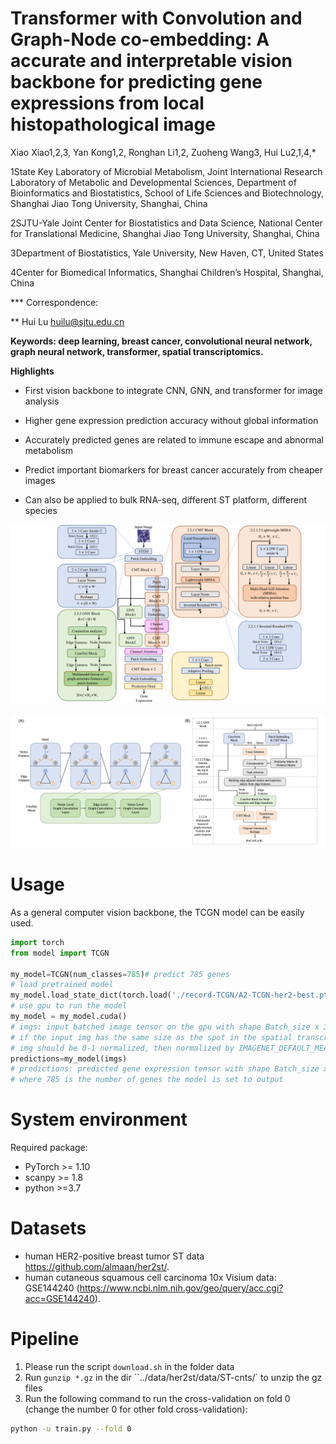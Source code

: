 # Transformer with Convolution and Graph-Node co-embedding: A accurate and interpretable vision backbone for predicting gene expressions from local histopathological image

Xiao Xiao1,2,3, Yan Kong1,2, Ronghan Li1,2, Zuoheng Wang3, Hui Lu2,1,4,*

1State Key Laboratory of Microbial Metabolism, Joint International Research Laboratory of Metabolic and Developmental Sciences, Department of Bioinformatics and Biostatistics, School of Life Sciences and Biotechnology, Shanghai Jiao Tong University, Shanghai, China

2SJTU-Yale Joint Center for Biostatistics and Data Science, National Center for Translational Medicine, Shanghai Jiao Tong University, Shanghai, China

3Department of Biostatistics, Yale University, New Haven, CT, United States

4Center for Biomedical Informatics, Shanghai Children’s Hospital, Shanghai, China

*** Correspondence: 

** Hui Lu 
 [huilu@sjtu.edu.cn](mailto:huilu@sjtu.edu.cn)

**Keywords: deep learning, breast cancer, convolutional neural network, graph neural network, transformer, spatial transcriptomics.** 

 

**Highlights**

- First vision backbone to integrate CNN, GNN, and transformer for image analysis

- Higher gene expression prediction accuracy without global information

- Accurately predicted genes are related to immune escape and abnormal metabolism

- Predict important biomarkers for breast cancer accurately from cheaper images
- Can also be applied to bulk RNA-seq, different ST platform, different species



![img](data/1.png)

![img](data/2.png)

# Usage

As a general computer vision backbone, the TCGN model can be easily used.

```python
import torch
from model import TCGN

my_model=TCGN(num_classes=785)# predict 785 genes
# load pretrained model
my_model.load_state_dict(torch.load('./record-TCGN/A2-TCGN-her2-best.pth'), strict=True)
# use gpu to run the model
my_model = my_model.cuda()
# imgs: input batched image tensor on the gpu with shape Batch_size x 3 x 224 x 224
# if the input img has the same size as the spot in the spatial transcriptomics and is not 224 x 224, then resize the img to 224 x 224
# img should be 0-1 normalized, then normalized by IMAGENET_DEFAULT_MEAN, IMAGENET_DEFAULT_STD in the python package timm
predictions=my_model(imgs)
# predictions: predicted gene expression tensor with shape Batch_size x 785
# where 785 is the number of genes the model is set to output
```

# System environment

Required package:

- PyTorch >= 1.10
- scanpy >= 1.8
- python >=3.7

# Datasets

- human HER2-positive breast tumor ST data https://github.com/almaan/her2st/.
- human cutaneous squamous cell carcinoma 10x Visium data: GSE144240 (https://www.ncbi.nlm.nih.gov/geo/query/acc.cgi?acc=GSE144240).



# Pipeline

1. Please run the script `download.sh` in the folder data
2. Run `gunzip *.gz` in the dir ``../data/her2st/data/ST-cnts/` to unzip the gz files
3. Run the following command to run the cross-validation on fold 0 (change the number 0 for other fold cross-validation):

```bash
python -u train.py --fold 0
```

